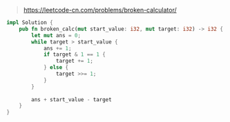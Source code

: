 > https://leetcode-cn.com/problems/broken-calculator/

``` rust
impl Solution {
    pub fn broken_calc(mut start_value: i32, mut target: i32) -> i32 {
        let mut ans = 0;
        while target > start_value {
            ans += 1;
            if target & 1 == 1 {
                target += 1;
            } else {
                target >>= 1;
            }
        }
        
        ans + start_value - target
    }
}
```